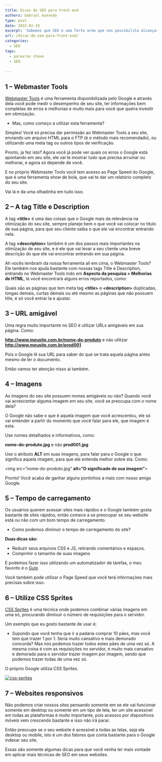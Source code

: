 ```yaml
---
title: Dicas de SEO para Front-end
authors: Gabriel Azevedo
type: post
date: 2015-02-19
excerpt: 'Sabemos que SEO é uma forte arma que nos possibilita alcançar um bom posicionamento nos sites de busca e aqui vai algumas dicas para isso. '
url: /dicas-de-seo-para-front-end/
categories:
  - SEO
tags:
  - palavras chave
  - SEO

---
```


## 1 &#8211; Webmaster Tools

[Webmaster Tools][1] é uma ferramenta disponibilizada pelo Google e através dela você pode medir o desempenho de seu site, ter informações bem completas de erros e melhorias e muito mais para você que queira investir em otimização.

  * Mas, como começo a utilizar esta ferramenta?

Simples! Você só precisa dar permissão ao Webmaster Tools a seu site, enviando um arquivo HTML para o FTP (é o método mais recomendado), ou utilizando uma meta tag ou outros tipos de verificação.

Pronto, ja fez isto? Agora você já pode ver quais os erros o Google está apontando em seu site, ele vai te mostrar tudo que precisa arrumar ou melhorar, e agora só depende de você.

E no próprio Webmaster Tools você tem acesso ao Page Speed do Google, que é uma ferramenta show de bola, que vai te dar um relatório completo do seu site.

Vai lá e da uma olhadinha em tudo isso.

## 2 &#8211; A tag Title e Description

A tag **&lt;title&gt;** é uma das coisas que o Google mais da relevância na otimização do seu site, sempre planeje bem o que você vai colocar no titulo de sua página, para que seu cliente saiba o que ele vai encontrar entrando nela.

A tag **&lt;description&gt;** também é um dos passos mais importantes na otimização de seu site, e é ele que vai levar a seu cliente uma breve descrição do que ele vai encontrar entrando em sua página.

Ah vocês lembram da nossa ferramenta ali em cima, o Webmaster Tools? Ele também nos ajuda bastante com nossas tags Title e Description, entrando no Webmaster Tools indo em **Aspecto da pesquisa > Melhorias de HTML**, lá você encontrará alguns erros reportados, como:

Quais são as páginas que tem meta tag **&lt;title&gt;** e **&lt;description&gt;** duplicadas, longas demais, curtas demais ou até mesmo as páginas que não possuem title, é só você entrar la e ajustar.

## 3 &#8211; URL amigável

Uma regra muito importante no SEO é utilizar URLs amigáveis em sua página. Como:

**http://www.meusite.com.br/nome-do-produto** e não utilizar **http://www.meusite.com.br/prod001**

Pois o Google lê sua URL para saber do que se trata aquela página antes mesmo de ler o documento.

Então vamos ter atenção nisso ai também.

## 4 &#8211; Imagens

As imagens do seu site possuem nomes amigáveis ou não? Quando você vai acrescentar alguma imagem em seu site, você se preocupa com o nome dela?

O Google não sabe o que é aquela imagem que você acrescentou, ele só vai entender a partir do momento que você falar para ele, que imagem é esta.

Use nomes detalhados e informativos, como:

**nome-do-produto.jpg** e não **prod001.jpg**

Use o atributo **ALT** em suas imagens, para falar para o Google o que significa aquela imagem, para que ele entenda melhor sobre ela. Como:

<img src=“nome-do-produto.jpg” **alt=“O significado de sua imagem”**>

Pronto! Você acaba de ganhar alguns pontinhos a mais com nosso amigo Google.

## 5 &#8211; Tempo de carregamento

Os usuários querem acessar sites mais rápidos e o Google também gosta bastante de sites rápidos, então comece a se preocupar se seu website está ou não com um bom tempo de carregamento.

  * Como podemos diminuir o tempo de carregamento do site?

**Duas dicas são:**

  * Reduzir seus arquivos CSS e JS, retirando comentários e espaços.
  * Comprimir o tamanho de suas imagens

E podemos fazer isso utilizando um automatizador de tarefas, o meu favorito é o [Gulp][2]

Você também pode utilizar o Page Speed que você terá informações mais precisas sobre isso.

## 6 &#8211; Utilize CSS Sprites

[CSS Sprites][3] é uma técnica onde podemos combinar várias imagens em uma só, procurando diminuir o número de requisições para o servidor.

Um exemplo que eu gosto bastante de usar é:

  * Supondo que você tenha que ir a padaria comprar 10 pães, mas você tem que trazer 1 por 1. Seria muito cansativo e mais demorado concorda? Mas nós podemos trazer todos estes pães de uma vez só. A mesma coisa é com as requisições no servidor, é muito mais cansativo e demorado para o servidor trazer imagem por imagem, sendo que podemos trazer todas de uma vez só.

O próprio Google utiliza CSS Sprites.

[<img class="alignnone size-medium wp-image-47162" src="https://raw.githubusercontent.com/diegoeis/tableless-static-images/master/2015/02/css-sprites-265x107.png" alt="css-sprites" width="265" height="107" srcset="uploads/2015/02/css-sprites-265x107.png 265w, uploads/2015/02/css-sprites.png 356w" sizes="(max-width: 265px) 100vw, 265px" />][4]

## 7 &#8211; Websites responsivos

Não podemos criar nossos sites pensando somente em se ele vai funcionar somente em desktop ou somente em um tipo de tela, ter um site acessível em todas as plataformas é muito importante, pois acessos por dispositivos móveis vem crescendo bastante e isso não irá parar.

Então preocupe se o seu website é acessível a todas as telas, seja ela desktop ou mobile, isto é um dos fatores que conta bastante para o Google indexar seu site.

Essas são somente algumas dicas para que você venha ter mais vontade em aplicar mais técnicas de SEO em seus websites.

 [1]: http://www.google.com.br/webmasters/ "Webmaster"
 [2]: http://tableless.com.br/gulp-o-novo-automatizador/ "Automatizador de tarefas"
 [3]: http://tableless.com.br/css-sprites/ "CSS Sprites"
 [4]: https://raw.githubusercontent.com/diegoeis/tableless-static-images/master/2015/02/css-sprites.png